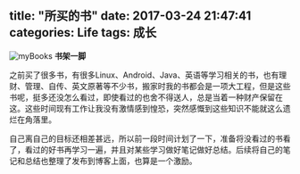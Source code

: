 title: "所买的书"
date: 2017-03-24 21:47:41
categories: Life
tags: 成长
---
![myBooks](https://github.com/huaqianlee/blog-file/blob/master/image/mybooks.jpg)
**书架一脚**

<!--more-->

之前买了很多书，有很多Linux、Android、Java、英语等学习相关的书，也有理财、管理、自传、英文原著等不少书，搬家时我的书都会是一项大工程，但是这些书呢，挺多还没怎么看过，即使看过的也舍不得送人，总是当着一种财产保留在这。这些时间现有工作让我没有激情感到惶恐，突然感慨到这些知识不能就这么遗烂在角落里。

自己离自己的目标还相差甚远，所以前一段时间计划了一下，准备将没看过的书看了，看过的好书再学习一遍，并且对某些学习做好笔记做好总结。后续将自己的笔记和总结也整理了发布到博客上面，也算是一个激励。



